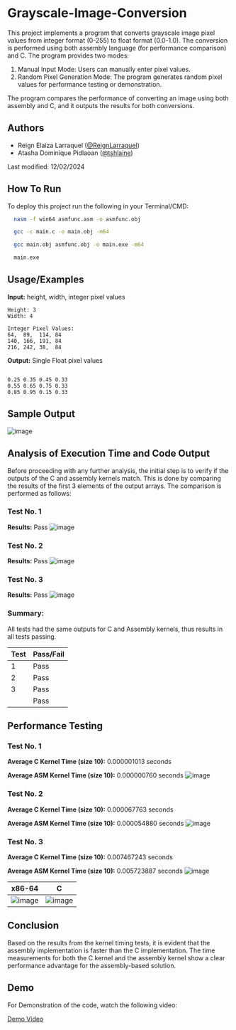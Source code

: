 # Grayscale-Image-Conversion

This project implements a program that converts grayscale image pixel values from integer format (0-255) to float format (0.0-1.0). The conversion is performed using both assembly language (for performance comparison) and C. The program provides two modes:

1. Manual Input Mode: Users can manually enter pixel values.
2. Random Pixel Generation Mode: The program generates random pixel values for performance testing or demonstration.

The program compares the performance of converting an image using both assembly and C, and it outputs the results for both conversions.



## Authors

- Reign Elaiza Larraquel ([@ReignLarraquel](https://www.github.com/ReignLarraquel))
- Atasha Dominique Pidlaoan ([@tshlaine](https://www.github.com/tshlaine))

Last modified: 12/02/2024


## How To Run

To deploy this project run the following in your Terminal/CMD:

```bash
  nasm -f win64 asmfunc.asm -o asmfunc.obj
```

```bash
  gcc -c main.c -o main.obj -m64
```

```bash
  gcc main.obj asmfunc.obj -o main.exe -m64
```

```bash
  main.exe
```


## Usage/Examples

**Input:** height, width, integer pixel values
```
Height: 3 
Width: 4

Integer Pixel Values:
64,  89,  114, 84
140, 166, 191, 84
216, 242, 38,  84
```

**Output:** Single Float pixel values

```

0.25 0.35 0.45 0.33
0.55 0.65 0.75 0.33
0.85 0.95 0.15 0.33
```

## Sample Output
![image](https://github.com/user-attachments/assets/dded628c-a78d-435b-9aca-01c7dd9782e7)


## Analysis of Execution Time and Code Output
Before proceeding with any further analysis, the initial step is to verify if the outputs of the C and assembly kernels match. This is done by comparing the results of the first 3 elements of the output arrays. The comparison is performed as follows:
### Test No. 1
**Results:** Pass
![image](https://github.com/user-attachments/assets/5a221eda-2ad3-471e-b925-da8a0833221b)

### Test No. 2
**Results:** Pass
![image](https://github.com/user-attachments/assets/445c01c1-d0a8-477b-81c5-97fc7eb42e53)

### Test No. 3
**Results:** Pass
![image](https://github.com/user-attachments/assets/13f9145e-e478-43df-ab9e-397af4e3c730)

### Summary:
All tests had the same outputs for C and Assembly kernels, thus results in all tests passing.

| Test  | Pass/Fail |
|-------|-----------|
|   1   |    Pass   |
|   2   |    Pass   |
|   3   |    Pass   |
|       |    Pass   |

## Performance Testing

### Test No. 1
**Average C Kernel Time (size 10):** 0.000001013 seconds

**Average ASM Kernel Time (size 10):** 0.000000760 seconds
![image](https://github.com/user-attachments/assets/425065ee-0b29-49bb-8671-4740ff134465)

### Test No. 2
**Average C Kernel Time (size 10):** 0.000067763 seconds

**Average ASM Kernel Time (size 10):** 0.000054880 seconds
![image](https://github.com/user-attachments/assets/52d80175-45fe-4d7a-af1d-0f68db44c266)

### Test No. 3
**Average C Kernel Time (size 10):** 0.007467243 seconds

**Average ASM Kernel Time (size 10):** 0.005723887 seconds
![image](https://github.com/user-attachments/assets/4da15359-7ce5-4172-a50a-a30882d54b1d)



| x86-64  | C |
| ------------- | ------------- |
| ![image](https://github.com/user-attachments/assets/9ba700c3-ed9f-42aa-a807-e786f49feded) | ![image](https://github.com/user-attachments/assets/9923cfcc-1620-4568-97fa-c8bc462bac7c)  |

## Conclusion
Based on the results from the kernel timing tests, it is evident that the assembly implementation is faster than the C implementation. The time measurements for both the C kernel and the assembly kernel show a clear performance advantage for the assembly-based solution.

## Demo
For Demonstration of the code, watch the following video:

[Demo Video](https://github.com/ReignLarraquel/Grayscale-Image-Conversion/blob/main/demo/Demo.mkv)

